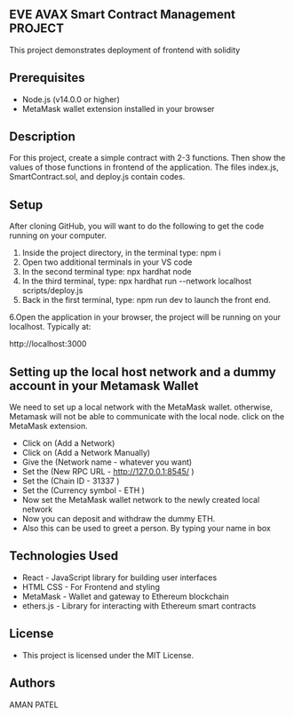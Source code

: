 

## EVE AVAX Smart Contract Management PROJECT

This project demonstrates deployment of frontend with solidity

## Prerequisites

- Node.js (v14.0.0 or higher)
- MetaMask wallet extension installed in your browser

## Description

For this project, create a simple contract with 2-3 functions. Then show the values of those functions in frontend of the application.
The files index.js, SmartContract.sol, and deploy.js contain codes.



  
## Setup

After cloning GitHub, you will want to do the following to get the code running on your computer.

1. Inside the project directory, in the terminal type:  npm i
2. Open two additional terminals in your VS code
3. In the second terminal type: npx hardhat node
4. In the third terminal, type:  npx hardhat run --network localhost scripts/deploy.js 
5. Back in the first terminal, type:  npm run dev  to launch the front end.

6.Open the application in your browser, the project will be running on your localhost. Typically at:

http://localhost:3000


## Setting up the local host network and a dummy account in your Metamask Wallet


We need to set up a local network with the MetaMask wallet. otherwise, Metamask will not be able to communicate with the local node. click on the MetaMask extension.

- Click on (Add a Network)
- Click on (Add a Network Manually)
- Give the (Network name - whatever you want)
- Set the (New RPC URL - http://127.0.0.1:8545/ )
- Set the (Chain ID - 31337 )
- Set the (Currency symbol - ETH )
- Now set the MetaMask wallet network to the newly created local network
- Now you can deposit and withdraw the dummy ETH.
- Also this can be used to greet a person. By typing your name in box

## Technologies Used

- React - JavaScript library for building user interfaces
- HTML CSS - For Frontend and styling
- MetaMask - Wallet and gateway to Ethereum blockchain
- ethers.js - Library for interacting with Ethereum smart contracts

## License

- This project is licensed under the MIT License.

## Authors

AMAN PATEL

